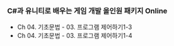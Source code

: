 ### C#과 유니티로 배우는 게임 개발 올인원 패키지 Online
- Ch 04. 기초문법 - 03. 프로그램 제어하기1-3
- Ch 04. 기초문법 - 03. 프로그램 제어하기1-4
